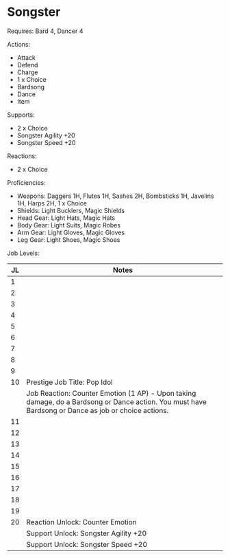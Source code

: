# Songster

Requires: Bard 4, Dancer 4

Actions:

- Attack
- Defend
- Charge
- 1 x Choice
- Bardsong
- Dance
- Item

Supports:

- 2 x Choice
- Songster Agility +20
- Songster Speed +20

Reactions:

- 2 x Choice

Proficiencies:

- Weapons: Daggers 1H, Flutes 1H, Sashes 2H, Bombsticks 1H, Javelins 1H, Harps 2H, 1 x Choice
- Shields: Light Bucklers, Magic Shields
- Head Gear: Light Hats, Magic Hats
- Body Gear: Light Suits, Magic Robes
- Arm Gear: Light Gloves, Magic Gloves
- Leg Gear: Light Shoes, Magic Shoes

Job Levels:

| JL | Notes |
| --- | --- |
| 1 | 
| 2 | 
| 3 | 
| 4 | 
| 5 | 
| 6 | 
| 7 | 
| 8 | 
| 9 | 
| 10 | Prestige Job Title: Pop Idol
|    | Job Reaction: Counter Emotion (1 AP) - Upon taking damage, do a Bardsong or Dance action. You must have Bardsong or Dance as job or choice actions.
| 11 | 
| 12 | 
| 13 | 
| 14 | 
| 15 | 
| 16 | 
| 17 | 
| 18 | 
| 19 | 
| 20 | Reaction Unlock: Counter Emotion
|    | Support Unlock: Songster Agility +20
|    | Support Unlock: Songster Speed +20

